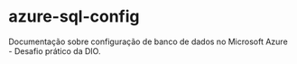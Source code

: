 # azure-sql-config
Documentação sobre configuração de banco de dados no Microsoft Azure - Desafio prático da DIO.
